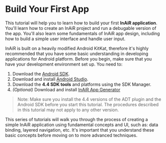 Build Your First App
====================

This tutorial will help you to learn how to build your first __InAiR application__. You'll learn how to create an InAiR project and run a debugable version of the app. You'll also learn some fundamentals of InAiR app design, including how to build a simple user interface and handle user input.

InAiR is built on a heavily modified Android KitKat, therefore it's highly recommended that you have some basic understanding in developing applications for Android platform. Before you begin, make sure that you have your development environment set up. You need to:

1. Download the [Android SDK](http://developer.android.com/sdk/index.html).
2. Download and install [Android Studio](http://developer.android.com/sdk/installing/studio.html).
3. Download the **4.4 SDK tools** and platforms using the SDK Manager.
4. _(Optional)_ Download and install [InAiR App Generator](Airman.md)

> Note: Make sure you install the 4.4 versions of the ADT plugin and the Android SDK before you start this tutorial. The procedures described in this tutorial may not apply to any other version.

This series of tutorials will walk you through the process of creating a simple InAiR application using fundamental concepts and UI, such as: data binding, layered navigation, etc. It's important that you understand these basic concepts before moving on to more advanced techniques.
